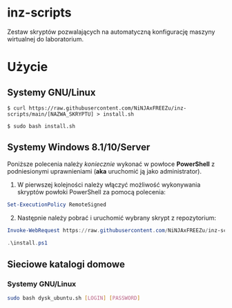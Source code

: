 # inz-scripts
Zestaw skryptów pozwalających na automatyczną konfigurację maszyny wirtualnej do laboratorium.

# Użycie
## Systemy GNU/Linux
```shell
$ curl https://raw.githubusercontent.com/NiNJAxFREEZu/inz-scripts/main/[NAZWA_SKRYPTU] > install.sh

$ sudo bash install.sh
```


## Systemy Windows 8.1/10/Server
Poniższe polecenia należy *koniecznie* wykonać w powłoce **PowerShell** z podniesionymi uprawnieniami (**aka** uruchomić ją jako administrator).
1. W pierwszej kolejności należy włączyć możliwość wykonywania skryptów powłoki PowerShell za pomocą polecenia:

```powershell
Set-ExecutionPolicy RemoteSigned
```

2. Następnie należy pobrać i uruchomić wybrany skrypt z repozytorium:
```powershell
Invoke-WebRequest https://raw.githubusercontent.com/NiNJAxFREEZu/inz-scripts/main/[NAZWA_SKRYPTU] -OutFile install.ps1

.\install.ps1
```

## Sieciowe katalogi domowe
### Systemy GNU/Linux
```bash
sudo bash dysk_ubuntu.sh [LOGIN] [PASSWORD]
```

